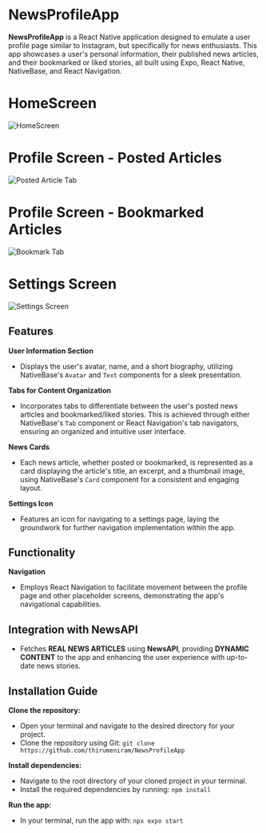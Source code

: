 # NewsProfileApp

**NewsProfileApp** is a React Native application designed to emulate a user profile page similar to Instagram, but specifically for news enthusiasts. This app showcases a user's personal information, their published news articles, and their bookmarked or liked stories, all built using Expo, React Native, NativeBase, and React Navigation.

# HomeScreen

![HomeScreen](https://github.com/thirumeniram/NewsProfileApp/assets/66516937/21832b7b-c125-4ccf-8441-95ffc6315692)

# Profile Screen - Posted Articles 

![Posted Article Tab](https://github.com/thirumeniram/NewsProfileApp/assets/66516937/00aee56d-f29c-4e0e-a452-3d10842863a8)

# Profile Screen - Bookmarked Articles 

![Bookmark Tab](https://github.com/thirumeniram/NewsProfileApp/assets/66516937/10d42afe-93b6-4115-8061-d69b430a6c55)

# Settings Screen

![Settings Screen](https://github.com/thirumeniram/NewsProfileApp/assets/66516937/51a758e7-cdf5-4ce5-8031-a14c246eb162)


## Features

**User Information Section**
- Displays the user's avatar, name, and a short biography, utilizing NativeBase's `Avatar` and `Text` components for a sleek presentation.

**Tabs for Content Organization**
- Incorporates tabs to differentiate between the user's posted news articles and bookmarked/liked stories. This is achieved through either NativeBase's `Tab` component or React Navigation's tab navigators, ensuring an organized and intuitive user interface.

**News Cards**
- Each news article, whether posted or bookmarked, is represented as a card displaying the article's title, an excerpt, and a thumbnail image, using NativeBase's `Card` component for a consistent and engaging layout.

**Settings Icon**
- Features an icon for navigating to a settings page, laying the groundwork for further navigation implementation within the app.

## Functionality

**Navigation**
- Employs React Navigation to facilitate movement between the profile page and other placeholder screens, demonstrating the app's navigational capabilities.

## Integration with **NewsAPI**

- Fetches **REAL NEWS ARTICLES** using **NewsAPI**, providing **DYNAMIC CONTENT** to the app and enhancing the user experience with up-to-date news stories.


## Installation Guide

**Clone the repository:**
- Open your terminal and navigate to the desired directory for your project.
- Clone the repository using Git: `git clone https://github.com/thirumeniram/NewsProfileApp`

**Install dependencies:**
- Navigate to the root directory of your cloned project in your terminal.
- Install the required dependencies by running: `npm install`

**Run the app:**
- In your terminal, run the app with: `npx expo start`


